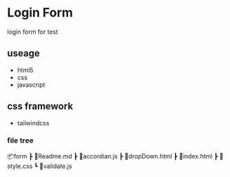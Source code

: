 # Login Form

login form for test

## useage

- html5
- css
- javascript

## css framework

- tailwindcss

### file tree

📦form
┣ 📜Readme.md
┣ 📜accordian.js
┣ 📜dropDown.html
┣ 📜index.html
┣ 📜style.css
┗ 📜validate.js
